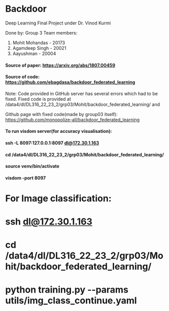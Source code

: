 # Backdoor
Deep Learning Final Project under Dr. Vinod Kurmi

Done by: Group 3
Team members:
1) Mohit Mohandas - 20173
2) Agamdeep Singh - 20021
3) Aayushman - 20004


#### Source of paper: https://arxiv.org/abs/1807.00459
#### Source of code: https://github.com/ebagdasa/backdoor_federated_learning

Note: Code provided in GitHub server has several errors which had to be fixed. Fixed code is provided at /data4/dl/DL316_22_23_2/grp03/Mohit/backdoor_federated_learning/ and <second code page>

Github page with fixed code(made by group03 itself): https://github.com/monopolize-all/backdoor_federated_learning


#### To run visdom server(for accuracy visualisation):
#### ssh -L 8097:127.0.0.1:8097 dl@172.30.1.163
#### cd /data4/dl/DL316_22_23_2/grp03/Mohit/backdoor_federated_learning/
#### source venv/bin/activate
#### visdom -port 8097



# For Image classification:
# ssh dl@172.30.1.163
# cd /data4/dl/DL316_22_23_2/grp03/Mohit/backdoor_federated_learning/
# python training.py --params utils/img_class_continue.yaml
